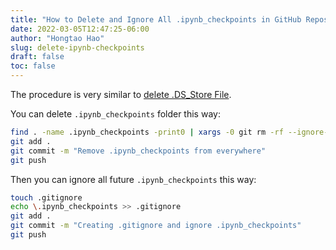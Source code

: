 ```yaml
---
title: "How to Delete and Ignore All .ipynb_checkpoints in GitHub Repositories"
date: 2022-03-05T12:47:25-06:00
author: "Hongtao Hao"
slug: delete-ipynb-checkpoints
draft: false
toc: false
---
```


The procedure is very similar to [delete .DS_Store File](/en/2020/11/03/delete-ignore-ds-store/).

You can delete `.ipynb_checkpoints` folder this way:

```bash
find . -name .ipynb_checkpoints -print0 | xargs -0 git rm -rf --ignore-unmatch
git add .
git commit -m "Remove .ipynb_checkpoints from everywhere"
git push
```

Then you can ignore all future `.ipynb_checkpoints` this way:

```bash
touch .gitignore
echo \.ipynb_checkpoints >> .gitignore
git add .
git commit -m "Creating .gitignore and ignore .ipynb_checkpoints"
git push
```